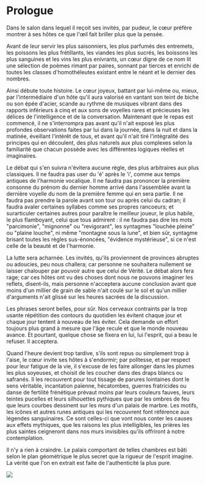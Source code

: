 Prologue
==

Dans le salon dans lequel il reçoit ses invités, par pudeur, le cœur
préfère montrer à ses hôtes ce que l'œil fait briller plus que la
pensée.

Avant de leur servir les plus saisonniers, les plus parfumés des
entremets, les poissons les plus frétillants, les viandes les plus
sucrés, les boissons les plus sanguines et les vins les plus
enivrants, un cœur digne de ce nom lit une sélection de poèmes rimant
par paires, sonnant par tierces et enrichi de toutes les
classes d'homothéleutes existant entre le néant et le dernier
des nombres. <!-- trouvés par l'homme *deductio et inductio*. -->

Ainsi débute toute histoire. Le cœur joyeux, battant par lui-même ou, mieux,
par l'intermédiaire d'un hôte qu'il aura valorisé en vantant
son teint de biche ou son épée d'acier, scande au rythme de
musiques vibrant dans des rapports inférieurs à cinq et aux sons de
voyelles rares et précieuses les délices de l'intelligence et de la
conversation. Maintenant que le repas est commencé, il ne
s'interrompra pas avant qu'il n'ait exposé les plus profondes
observations faites par lui dans la journée, dans la nuit et dans la matinée,
éveillant l'intérêt de tous, et avant qu'il n'ait tiré l'intégralité des
principes qui en découlent, des plus naturels aux plus complexes selon
la familiarité que chacun possède avec les différentes logiques
réelles et imaginaires.

Le débat qui s'en suivra n'évitera aucune règle, des plus arbitraires aux plus
classiques. Il ne faudra pas user du 'é' après le 'i', comme aux temps antiques
de l'harmonie vocalique. Il ne faudra pas prononcer la première consonne du
prénom du dernier homme arrivé dans l'assemblée avant la dernière voyelle du nom
de la première femme qui en sera partie. Il ne faudra pas prendre la parole
avant son tour ou après celui du cadran; il faudra avaler certaines syllabes
comme ses propres rancoeurs; et surarticuler certaines autres pour paraître le
meilleur joueur, le plus habile, le plus flamboyant, celui que tous admirent :
il ne faudra pas dire les mots "parcimonie", "mignonne" ou "revigorant", les
syntagmes "louchée pleine" ou "plaine louche", ni même "montagne sous la lune",
et bien sûr, syntagme brisant toutes les règles sus-énoncées, "évidence
mystérieuse", si ce n'est celle de la beauté et de l'harmonie.

La lutte sera acharnée. Les invités, qu'ils proviennent de provinces abruptes ou
adoucies, peu nous challera; car personne ne souhaitera nullement se laisser
chalouper par pouvoir autre que celui de Vérité. Le débat alors fera rage; car
ces hôtes ont vu des choses dont nous ne pouvons imaginer les reflets,
disent-ils, mais personne n'acceptera aucune conclusion avant que moins d'un
millier de grain de sable n'ait coulé sur le sol et qu'un millier d'arguments
n'ait glissé sur les heures sacrées de la discussion.

Les phrases seront belles, pour sûr. Nos cerveaux contraints par la trop usante
répétition des contours du quotidien les évitent chaque jour et chaque jour
tentent à nouveau de les éviter. Cela demande un effort toujours plus grand à
mesure que l'âge recule et que le monde nouveau avance. Et pourtant, quelque
chose se fixera en lui, lui l'esprit, qui a beau le refuser. Il acceptera.

Quand l'heure devient trop tardive, s'ils sont repus ou simplement trop à
l'aise, le cœur invite ses hôtes à s'endormir; par politesse, et par respect
pour leur fatigue de la vie, il s'excuse de les faire allonger dans les plumes
les plus soyeuses, et choisit de les coucher dans des draps blancs ou safranés.
Il les recouvrent pour tout tissage de parures lointaines dont le sens
véritable, incantation païenne, hécatombes, guerres fratricides ou danse de
fertilité frénétique prévaut moins par leurs couleurs fauves, leurs teintes
pucelles et leurs silhouettes pythiques que par les ombres de feu que leurs
courbes dessinent sur les murs d'un palais de marbre. Les motifs, les icônes et
autres runes antiques qui les recouvrent font référence aux légendes
sanguinaires. Ce sont celles-ci que vont nous conter les causes aux effets
mythiques, que les raisons les plus intelligibles, les prières les plus saintes
ceigneront dans nos murs invisibles qu'ils offriront à notre contemplation.

Il n'y a rien à craindre. Le palais comportant de telles chambres est bâti selon
le plan géométrique le plus secret que la rigueur de l'esprit imagine. La vérité
que l'on en extrait est faite de l'authenticité la plus pure.

<span class="image fit"><img src="images/pic02.jpg"></span>

